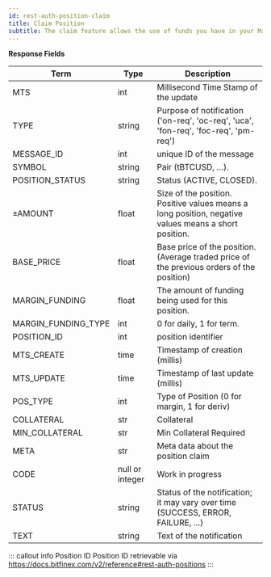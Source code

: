 ```yaml
---
id: rest-auth-position-claim
title: Claim Position
subtitle: The claim feature allows the use of funds you have in your Margin Wallet to settle a leveraged position as an exchange buy or sale. Claiming some or all of a position requires that you have enough partially realized P/L (you've reduced the position at a profit) and/or funds (BTC or USD) in your Margin Wallet (net of any outstanding financing charges) to satisfy some or all of the outstanding financing associated with your position.
---
```


**Response Fields**

Term | Type | Description
-- | -- | --
MTS  |  int  |  Millisecond Time Stamp of the update
TYPE  |  string  |  Purpose of notification ('on-req', 'oc-req', 'uca', 'fon-req', 'foc-req', 'pm-req')
MESSAGE_ID  |  int  |  unique ID of the message
SYMBOL | string | Pair (tBTCUSD, …).
POSITION_STATUS | string | Status (ACTIVE, CLOSED).
±AMOUNT | float | Size of the position. Positive values means a long position, negative values means a short position.
BASE_PRICE | float | Base price of the position. (Average traded price of the previous orders of the position)
MARGIN_FUNDING | float | The amount of funding being used for this position.
MARGIN_FUNDING_TYPE | int | 0 for daily, 1 for term.
POSITION_ID | int | position identifier
MTS_CREATE | time | Timestamp of creation (millis)
MTS_UPDATE | time | Timestamp of last update (millis)
POS_TYPE | int | Type of Position (0 for margin, 1 for deriv)
COLLATERAL | str | Collateral
MIN_COLLATERAL | str | Min Collateral Required
META | str | Meta data about the position claim
CODE  |  null or integer  | Work in progress
STATUS  |  string  |  Status of the notification; it may vary over time (SUCCESS, ERROR, FAILURE, ...)
TEXT  |  string  |  Text of the notification


::: callout info Position ID
Position ID retrievable via https://docs.bitfinex.com/v2/reference#rest-auth-positions
:::
